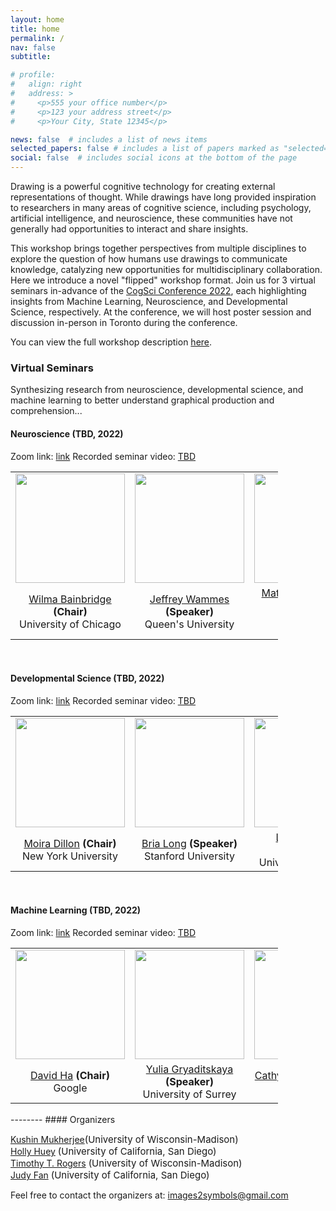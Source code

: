 ```yaml
---
layout: home
title: home
permalink: /
nav: false
subtitle: 

# profile:
#   align: right
#   address: >
#     <p>555 your office number</p>
#     <p>123 your address street</p>
#     <p>Your City, State 12345</p>

news: false  # includes a list of news items
selected_papers: false # includes a list of papers marked as "selected={true}"
social: false  # includes social icons at the bottom of the page
---
```

Drawing is a powerful cognitive technology for creating external representations of thought. 
While drawings have long provided inspiration to researchers in many areas of cognitive science, including psychology, artificial intelligence, and neuroscience, these communities have not generally had opportunities to interact and share insights. 

This workshop brings together perspectives from multiple disciplines to explore the question of how humans use drawings to communicate knowledge, catalyzing new opportunities for multidisciplinary collaboration. 
Here we introduce a novel "flipped" workshop format.
Join us for 3 virtual seminars in-advance of the <a href="https://cognitivesciencesociety.org/cogsci-2022/">CogSci Conference 2022</a>, each highlighting insights from Machine Learning, Neuroscience, and Developmental Science, respectively. 
At the conference, we will host poster session and discussion in-person in Toronto during the conference.

You can view the full workshop description <a href="add_link">here</a>. 

### Virtual Seminars
Synthesizing research from neuroscience, developmental science, and machine learning to better understand graphical production and comprehension...

#### Neuroscience (TBD, 2022)
Zoom link: <a href="add_link">link</a>
Recorded seminar video: <a href="add_link">TBD</a>

<table style="width:85%;border-bottom: 1px solid white;">
   <tr>
    <td style="text-align:center"><img src="https://brainbridgelab.uchicago.edu/files/2019/04/bainbridgeheadshot-7.jpg" height="175"></td>
    <td style="text-align:center"><img src="https://pbs.twimg.com/profile_images/1177249919209369601/Othm4KHn_400x400.jpg" height="175"></td>
    <td style="text-align:center"><img src="http://www.mrc-cbu.cam.ac.uk/wp-content/uploads/formidable/matt.lambon-ralph.png" height="175"></td>
  </tr> 
  <tr>
    <td style="text-align:center"><a href="https://brainbridgelab.uchicago.edu/people/">Wilma Bainbridge</a> <strong>(Chair)</strong> <br> University of Chicago</td>
    <td style="text-align:center"><a href="https://www.thelamplab.ca/lab-members">Jeffrey Wammes</a>  <strong>(Speaker)</strong><br> Queen's University</td>
    <td style="text-align:center"><a href="http://www.mrc-cbu.cam.ac.uk/people/Matt.Lambon-Ralph/">Matt Lambon-Ralph</a>  <strong>(Speaker)</strong><br> University of Cambridge</td>
 </tr>
</table>

<br/>

#### Developmental Science (TBD, 2022)
Zoom link: <a href="add_paper_here">link</a>
Recorded seminar video: <a href="add_link">TBD</a>

<table style="width:85%;border-bottom: 1px solid white;">
   <tr>
    <td style="text-align:center"><img src="https://as.nyu.edu/content/dam/nyu-as/faculty/images/MoiraDillon.jpg" height="175"></td>
    <td style="text-align:center"><img src="https://static.wixstatic.com/media/a22a3d_df9ff86d4dff4b428e08f450332aa4f2~mv2_d_2336_2827_s_2.jpg/v1/crop/x_134,y_164,w_2110,h_2107/fill/w_205,h_205,al_c,q_80,usm_0.66_1.00_0.01,enc_auto/profile2.jpg" height="175"></td>
    <td style="text-align:center"><img src="https://images.squarespace-cdn.com/content/v1/56acc1138a65e2a286012c54/1485101818909-591YAC62MS6FYIC7K447/image-asset.jpeg" height="175"></td>
  </tr> 
  <tr>
    <td style="text-align:center"><a href="https://as.nyu.edu/content/nyu-as/as/faculty/Moira-Dillon.html">Moira Dillon</a> <strong>(Chair)</strong><br> New York University</td>
    <td style="text-align:center"><a href="https://www.brialong.com/">Bria Long</a> <strong>(Speaker)</strong><br> Stanford University</td>
    <td style="text-align:center"><a href="https://people.coe.uga.edu/logan-fiorella/">Logan Fiorella </a><strong>(Speaker)</strong><br> University of Georgia</td>
 </tr>
</table>

<br/>

#### Machine Learning (TBD, 2022)
Zoom link: <a href="add_paper_here">link</a>
Recorded seminar video: <a href="add_link">TBD</a>

<table style="width:85%;border-bottom: 1px solid white;">
     <tr>
    <td style="text-align:center"><img src="http://eyeofestival.com/wp-content/uploads/2017/12/DavidHa.png" height="175"></td>
    <td style="text-align:center"><img src="https://yulia.gryaditskaya.com/Me_new.jpg" height="175"></td>
    <td style="text-align:center"><img src="https://web.mit.edu/zyzzyva/www/images/CathyWong_profile.png" height="175"></td>
  </tr> 
  <tr>
    <td style="text-align:center"><a href="https://research.google/people/105004/">David Ha</a> <strong>(Chair)</strong><br> Google</td>
    <td style="text-align:center"><a href="https://yulia.gryaditskaya.com/">Yulia Gryaditskaya</a> <strong>(Speaker)</strong> <br> University of Surrey</td>
    <td style="text-align:center"><a href="https://web.mit.edu/zyzzyva/www/academic.html">Cathy Wong</a> <strong>(Speaker)</strong><br> MIT</td>
 </tr>
</table>
-------- 
#### Organizers

<a href="https://kushinm.github.io/">Kushin Mukherjee</a><a style="font-size:15px">(University of Wisconsin-Madison)</a> \
<a href="https://hollyhuey.github.io/">Holly Huey</a> <a style="font-size:15px">(University of California, San Diego)</a> \
<a href="https://psych.wisc.edu/Rogers/">Timothy T. Rogers</a>  <a style="font-size:15px">(University of Wisconsin-Madison)</a> \
<a href="https://cogtoolslab.github.io/people.html">Judy Fan</a> <a style="font-size:15px">(University of California, San Diego)</a>

Feel free to contact the organizers at: <a href="images2symbols@gmail.com">images2symbols@gmail.com</a>